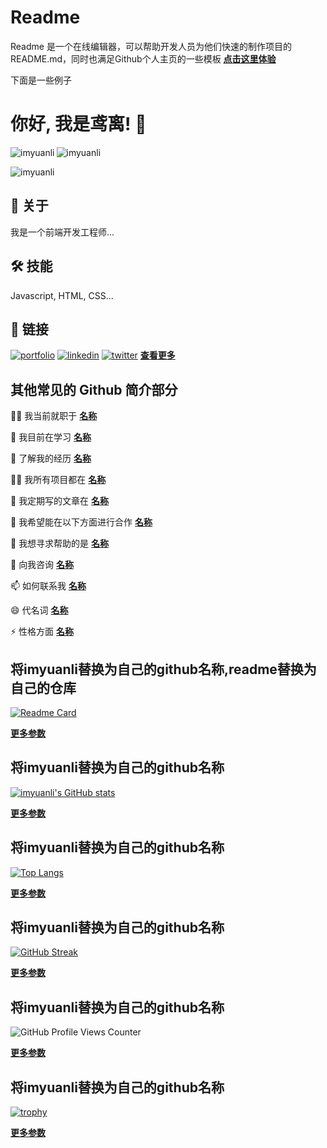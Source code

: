 
# Readme

Readme 是一个在线编辑器，可以帮助开发人员为他们快速的制作项目的README.md，同时也满足Github个人主页的一些模板
**[点击这里体验](https://readme.imyuanli.cn)**

下面是一些例子

# 你好, 我是鸢离! 👋

<p><img align="left" src="https://github-readme-stats.vercel.app/api/top-langs?username=imyuanli&show_icons=true&locale=en&layout=compact" alt="imyuanli" /></p>

<p><img align="center" src="https://github-readme-stats.vercel.app/api?username=imyuanli&show_icons=true&locale=en" alt="imyuanli" /></p>

<p><img align="center" src="https://github-readme-streak-stats.herokuapp.com/?user=imyuanli&" alt="imyuanli" /></p>

## 🚀 关于
我是一个前端开发工程师...


## 🛠 技能
Javascript, HTML, CSS...


## 🔗 链接
[![portfolio](https://img.shields.io/badge/my_portfolio-000?style=for-the-badge&logo=ko-fi&logoColor=white)](https://katherineoelsner.com/)
[![linkedin](https://img.shields.io/badge/linkedin-0A66C2?style=for-the-badge&logo=linkedin&logoColor=white)](https://www.linkedin.com/)
[![twitter](https://img.shields.io/badge/twitter-1DA1F2?style=for-the-badge&logo=twitter&logoColor=white)](https://twitter.com/)
**[查看更多](https://shields.io/)**

## 其他常见的 Github 简介部分

👩‍💻 我当前就职于 **[名称](https://example.com)**

🧠 我目前在学习 **[名称](https://example.com)**

📄 了解我的经历 **[名称](https://example.com)**

👨‍💻 我所有项目都在 **[名称](https://example.com)**

📝 我定期写的文章在 **[名称](https://example.com)**

👯‍ 我希望能在以下方面进行合作 **[名称](https://example.com)**

🤔 我想寻求帮助的是 **[名称](https://example.com)**

💬 向我咨询 **[名称](https://example.com)**

📫 如何联系我 **[名称](https://example.com)**

😄 代名词 **[名称](https://example.com)**

⚡ 性格方面 **[名称](https://example.com)**


## 将imyuanli替换为自己的github名称,readme替换为自己的仓库

[![Readme Card](https://github-readme-stats.vercel.app/api/pin/?username=imyuanli&repo=readme)](https://github.com/anuraghazra/github-readme-stats)

**[更多参数](https://github.com/anuraghazra/github-readme-stats/blob/master/docs/readme_cn.md#github-更多置顶)**

## 将imyuanli替换为自己的github名称

[![imyuanli's GitHub stats](https://github-readme-stats.vercel.app/api?username=imyuanli)](https://github.com/anuraghazra/github-readme-stats)

**[更多参数](https://github.com/anuraghazra/github-readme-stats/blob/master/docs/readme_cn.md#github-统计卡片)**

## 将imyuanli替换为自己的github名称

[![Top Langs](https://github-readme-stats.vercel.app/api/top-langs/?username=imyuanli)](https://github.com/anuraghazra/github-readme-stats)

**[更多参数](https://github.com/anuraghazra/github-readme-stats/blob/master/docs/readme_cn.md#github-热门语言卡片)**

## 将imyuanli替换为自己的github名称

[![GitHub Streak](https://github-readme-streak-stats.herokuapp.com?user=imyuanli)](https://git.io/streak-stats)

**[更多参数](https://github-readme-streak-stats.herokuapp.com/demo)**

## 将imyuanli替换为自己的github名称

![GitHub Profile Views Counter](https://komarev.com/ghpvc/?username=imyuanli)

**[更多参数](https://github.com/antonkomarev/github-profile-views-counter)**

## 将imyuanli替换为自己的github名称

[![trophy](https://github-profile-trophy.vercel.app/?username=imyuanli&theme=onedark)](https://github.com/ryo-ma/github-profile-trophy)

**[更多参数](https://github.com/ryo-ma/github-profile-trophy)**